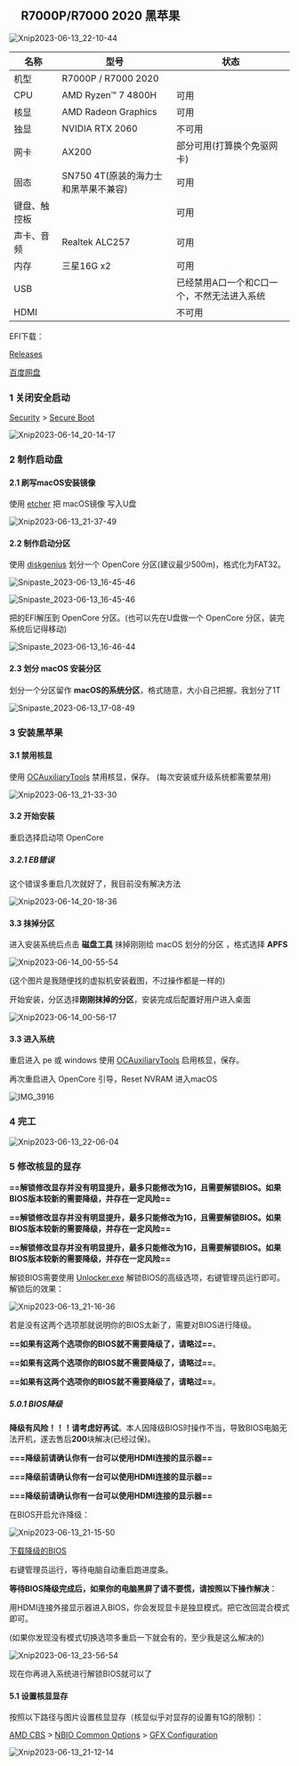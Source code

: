 ## 　R7000P/R7000 2020 黑苹果

![Xnip2023-06-13_22-10-44](images/Xnip2023-06-13_22-10-44.jpg)

| 名称         | 型号                | 状态                 |
| ------------ | ------------------- | -------------------- |
| 机型         | R7000P / R7000 2020 |                      |
| CPU          | AMD Ryzen™ 7 4800H  | 可用                 |
| 核显         | AMD Radeon Graphics | 可用                 |
| 独显         | NVIDIA RTX 2060 | 不可用                 |
| 网卡         | AX200               | 部分可用(打算换个免驱网卡) |
| 固态         | SN750 4T(原装的海力士和黑苹果不兼容) | 可用                 |
| 键盘、触控板 |                     | 可用                 |
| 声卡、音频   | Realtek ALC257      | 可用                 |
| 内存         | 三星16G x2          | 可用                 |
| USB          |                     | 已经禁用A口一个和C口一个，不然无法进入系统 |
| HDMI          |                     | 不可用 |

EFI下载：

[Releases](https://github.com/W2725730722/Lenovo-R7000P-2020-Hackintosh/releases)

[百度网盘](https://pan.baidu.com/s/17imiltH9gtgzVnm6l66AZQ?pwd=xzev)

### 1 关闭安全启动

<u>Security</u> > <u>Secure Boot</u>

![Xnip2023-06-14_20-14-17](images/Xnip2023-06-14_20-14-17.jpg)

### 2 制作启动盘

#### 2.1 刷写macOS安装镜像

使用 [etcher](https://github.com/balena-io/etcher) 把 macOS镜像 写入U盘

![Xnip2023-06-13_21-37-49](images/Xnip2023-06-13_21-37-49.jpg)

#### 2.2 制作启动分区

使用 [diskgenius](https://www.diskgenius.cn) 划分一个 OpenCore 分区(建议最少500m)，格式化为FAT32。

![Snipaste_2023-06-13_16-45-46](images/Snipaste_2023-06-13_17-08-24.png)

![Snipaste_2023-06-13_16-45-46](images/Snipaste_2023-06-13_16-45-46.png)

把的EFI解压到 OpenCore 分区。(也可以先在U盘做一个 OpenCore 分区，装完系统后记得移动)

![Snipaste_2023-06-13_16-46-44](images/Snipaste_2023-06-13_16-46-44.png)

#### 2.3 划分 macOS 安装分区

划分一个分区留作 **macOS的系统分区**，格式随意，大小自己把握。我划分了1T

![Snipaste_2023-06-13_17-08-49](images/Snipaste_2023-06-13_17-08-49.png)

### 3 安装黑苹果

#### 3.1 禁用核显

使用 [OCAuxiliaryTools](https://github.com/ic005k/OCAuxiliaryTools) 禁用核显，保存。 (每次安装或升级系统都需要禁用)

![Xnip2023-06-13_21-33-30](images/Xnip2023-06-13_21-33-30.jpg)

#### 3.2 开始安装

重启选择启动项 OpenCore

##### 3.2.1 EB错误

这个错误多重启几次就好了，我目前没有解决方法

![Xnip2023-06-14_20-18-36](images/Xnip2023-06-14_20-18-36.jpg)

#### 3.3 抹掉分区

进入安装系统后点击 **磁盘工具** 抹掉刚刚给 macOS 划分的分区 ，格式选择 **APFS**

![Xnip2023-06-14_00-55-54](images/Xnip2023-06-14_00-55-54.jpg)

(这个图片是我随便找的虚拟机安装截图，不过操作都是一样的)

开始安装，分区选择**刚刚抹掉的分区**，安装完成后配置好用户进入桌面

![Xnip2023-06-14_00-56-17](images/Xnip2023-06-14_00-56-17.jpg)

#### 3.3 进入系统

重启进入 pe 或 windows 使用 [OCAuxiliaryTools](https://github.com/ic005k/OCAuxiliaryTools) 启用核显，保存。

再次重启进入 OpenCore 引导，Reset NVRAM 进入macOS

![IMG_3916](images/IMG_3916.jpeg)

### 4 完工

![Xnip2023-06-13_22-06-04](images/Xnip2023-06-13_22-06-04.jpg)

### 5 修改核显的显存

**==解锁修改显存并没有明显提升，最多只能修改为1G，且需要解锁BIOS。如果BIOS版本较新的需要降级，并存在一定风险==**

**==解锁修改显存并没有明显提升，最多只能修改为1G，且需要解锁BIOS。如果BIOS版本较新的需要降级，并存在一定风险==**

**==解锁修改显存并没有明显提升，最多只能修改为1G，且需要解锁BIOS。如果BIOS版本较新的需要降级，并存在一定风险==**

解锁BIOS需要使用 [Unlocker.exe](https://winraid.level1techs.com/t/tool-lenovo-h20-bios-unlocker-and-locker/38150) 解锁BIOS的高级选项，右键管理员运行即可。解锁后的效果：

![Xnip2023-06-13_21-16-36](images/Xnip2023-06-13_21-16-36.jpg)

若是没有这两个选项那就说明你的BIOS太新了，需要对BIOS进行降级。

**==如果有这两个选项你的BIOS就不需要降级了，请略过==**。

**==如果有这两个选项你的BIOS就不需要降级了，请略过==**。

**==如果有这两个选项你的BIOS就不需要降级了，请略过==**。

##### 5.0.1 BIOS降级

**降级有风险！！！请考虑好再试**。本人因降级BIOS时操作不当，导致BIOS电脑无法开机，遂去售后**200**块解决(已经过保)。

**===降级前请确认你有一台可以使用HDMI连接的显示器==**

**===降级前请确认你有一台可以使用HDMI连接的显示器==**

**===降级前请确认你有一台可以使用HDMI连接的显示器==**

在BIOS开启允许降级：

![Xnip2023-06-13_21-15-50](images/Xnip2023-06-13_21-15-50.jpg)

[下载降级的BIOS](https://download.lenovo.com/consumer/mobiles/fscn20ww.exe)

右键管理员运行，等待电脑自动重启跑进度条。

**等待BIOS降级完成后，如果你的电脑黑屏了请不要慌，请按照以下操作解决**：

用HDMI连接外接显示器进入BIOS，你会发现显卡是独显模式。把它改回混合模式即可。

(如果你发现没有模式切换选项多重启一下就会有的，至少我是这么解决的)

![Xnip2023-06-13_23-56-54](images/Xnip2023-06-13_23-56-54.jpg)

现在你再进入系统进行解锁BIOS就可以了

#### 5.1 设置核显显存

按照以下路径与图片设置核显显存（核显似乎对显存的设置有1G的限制）：

<u>AMD CBS</u> > <u>NBIO Common Options</u> > <u>GFX Configuration</u>

![Xnip2023-06-13_21-12-14](images/Xnip2023-06-13_21-12-14.jpg)